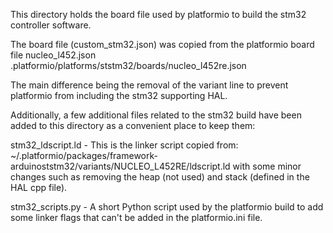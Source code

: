 This directory holds the board file used by platformio to build the stm32 controller software.

The board file (custom\_stm32.json) was copied from the platformio board file nucleo\_l452.json .platformio/platforms/ststm32/boards/nucleo\_l452re.json

The main difference being the removal of the variant line to prevent platformio from including the stm32 supporting HAL.

Additionally, a few additional files related to the stm32 build have been added to this directory as a convenient place to keep them:

stm32\_ldscript.ld - This is the linker script copied from: \~/.platformio/packages/framework-arduinoststm32/variants/NUCLEO\_L452RE/ldscript.ld with some minor changes such as removing the heap (not used) and stack (defined in the HAL cpp file).

stm32\_scripts.py - A short Python script used by the platformio build to add some linker flags that can't be added in the platformio.ini file.
